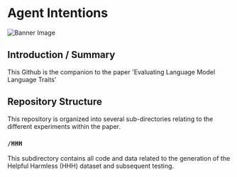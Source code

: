 # Agent Intentions

![Banner Image](path/to/banner-image.png)

## Introduction / Summary

This Github is the companion to the paper 'Evaluating Language Model Language Traits'
## Repository Structure

This repository is organized into several sub-directories relating to the different experiments within the paper. 

### `/HHH`

This subdirectory contains all code and data related to the generation of the Helpful Harmless (HHH) dataset and subsequent testing.


	 





